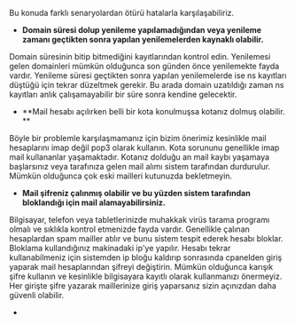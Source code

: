 Bu konuda farklı senaryolardan ötürü hatalarla karşılaşabiliriz.

* **Domain süresi dolup yenileme yapılamadığından veya yenileme zamanı geçtikten sonra yapılan yenilemelerden kaynaklı olabilir.**

Domain süresinin bitip bitmediğini kayıtlarından kontrol edin. Yenilemesi gelen domainleri mümkün olduğunca son günden önce yenilemekte fayda vardır. Yenileme süresi geçtikten sonra yapılan yenilemelerde ise ns kayıtları düştüğü için tekrar düzeltmek gerekir. Bu arada domain uzatıldığı zaman ns kayıtları anlık çalışamayabilir bir süre sonra kendine gelecektir.

* **Mail hesabı açılırken belli bir kota konulmuşsa kotanız dolmuş olabilir.  **

Böyle bir problemle karşılaşmamanız için bizim önerimiz kesinlikle mail hesaplarını imap değil pop3 olarak kullanın. Kota sorununu genellikle imap mail kullananlar yaşamaktadır. Kotanız dolduğu an mail kaybı yaşamaya başlarsınız veya tarafınıza gelen mail alımı sistem tarafından durdurulur. Mümkün olduğunca çok eski mailleri kutunuzda bekletmeyin.

* **Mail şifreniz çalınmış olabilir ve bu yüzden sistem tarafından bloklandığı için mail alamayabilirsiniz.**

Bilgisayar, telefon veya tabletlerinizde muhakkak virüs tarama programı olmalı ve sıklıkla kontrol etmenizde fayda vardır. Genellikle çalınan hesaplardan spam mailler atılır ve bunu sistem tespit ederek hesabı bloklar. Bloklama kullandığınız makinadaki ip'ye yapılır. Hesabı tekrar kullanabilmeniz için sistemden ip bloğu kaldırıp sonrasında cpanelden giriş yaparak mail hesaplarından şifreyi değiştirin. Mümkün olduğunca karışık şifre kullanın ve kesinlikle bilgisayara kayıtlı olarak kullanmanızı önermeyiz. Her girişte şifre yazarak maillerinize giriş yaparsanız sizin açınızdan daha güvenli olabilir.

* 


